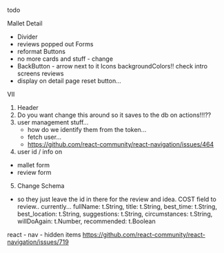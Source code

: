 todo

Mallet Detail
- Divider
- reviews popped out
Forms
- reformat
Buttons
- no more cards and stuff - change
- BackButton - arrow next to it
Icons
backgroundColors!! check intro screens
reviews
- display on detail page
reset button...


VII
1. Header
2. Do you want change this around so it saves to the db on actions!!!??
3. user management stuff...
    - how do we identify them from the token...
    - fetch user...
    - https://github.com/react-community/react-navigation/issues/464
4. user id / info on
  - mallet form
  - review form
5. Change Schema
  - so they just leave the id in there for the review and idea.
    COST field to review..
    currently...
    fullName: t.String,
    title: t.String,
    best_time: t.String,
    best_location: t.String,
    suggestions: t.String,
    circumstances: t.String,
    willDoAgain: t.Number,
    recommended: t.Boolean


react - nav - hidden items
https://github.com/react-community/react-navigation/issues/719
